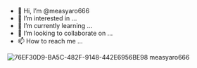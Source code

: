 - 👋 Hi, I’m @measyaro666
- 👀 I’m interested in ...
- 🌱 I’m currently learning ...
- 💞️ I’m looking to collaborate on ...
- 📫 How to reach me ...

<!---
measyaro666/measyaro666 is a ✨ special ✨ repository because its `README.md` (this file) appears on your GitHub profile.
You can click the Preview link to take a look at your changes.
--->
![76EF30D9-BA5C-482F-9148-442E6956BE98](https://user-images.githubusercontent.com/113270289/189509218-516b4b1c-b693-4200-aa45-67884f01138b.jpeg)
measyaro666
